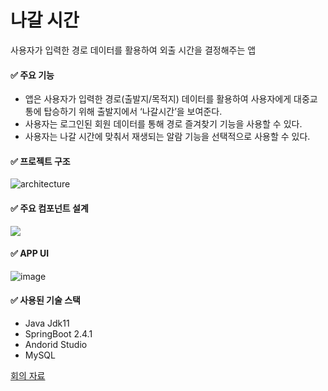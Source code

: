 # 나갈 시간
사용자가 입력한 경로 데이터를 활용하여 외출 시간을 결정해주는 앱

#### ✅ 주요 기능
- 앱은 사용자가 입력한 경로(출발지/목적지) 데이터를 활용하여 사용자에게 대중교통에 탑승하기 위해 출발지에서 ‘나갈시간’을 보여준다.
- 사용자는 로그인된 회원 데이터를 통해 경로 즐겨찾기 기능을 사용할 수 있다.
- 사용자는 나갈 시간에 맞춰서 재생되는 알람 기능을 선택적으로 사용할 수 있다.

#### ✅ 프로젝트 구조
![architecture](https://user-images.githubusercontent.com/70372188/235967196-1c2c77ef-75d2-4b9d-927a-82890bdc966a.png)

#### ✅ 주요 컴포넌트 설계
<img src="https://user-images.githubusercontent.com/70372188/235967922-37e72d22-27e2-4d9a-b415-fa69ae2cf10e.png">

#### ✅ APP UI
![image](https://user-images.githubusercontent.com/70372188/236246595-00e01c6c-797c-4216-b05b-a8988f26a7ef.png)

#### ✅ 사용된 기술 스택
- Java Jdk11
- SpringBoot 2.4.1
- Andorid Studio
- MySQL




[회의 자료](https://www.notion.so/f48f2b90c11249e98ed98d8eea92665c?v=0679e498912f42fda81d5c661a8e8635)
